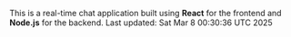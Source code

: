 This is a real-time chat application built using **React** for the frontend and **Node.js** for the backend.
Last updated: Sat Mar  8 00:30:36 UTC 2025

